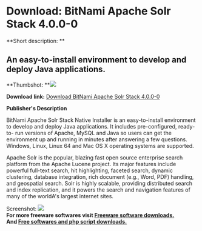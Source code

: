 # Download: BitNami Apache Solr Stack 4.0.0-0

**Short description: **

## An easy-to-install environment to develop and deploy Java applications.

  
**Thumbshot: **![](http://www.freewarefiles.com/screenshot/btnmisolr_md.jpg)   
  
**Download link:** [Download BitNami Apache Solr Stack 4.0.0-0](http://freesoftwares.boysofts.com/BitNami-Apache-Solr-Stack_program_77434.html)  
  

**Publisher's Description**  
  

BitNami Apache Solr Stack Native Installer is an easy-to-install environment
to develop and deploy Java applications. It includes pre-configured, ready-to-
run versions of Apache, MySQL and Java so users can get the environment up and
running in minutes after answering a few questions. Windows, Linux, Linux 64
and Mac OS X operating systems are supported.

Apache Solr is the popular, blazing fast open source enterprise search
platform from the Apache Lucene project. Its major features include powerful
full-text search, hit highlighting, faceted search, dynamic clustering,
database integration, rich document (e.g., Word, PDF) handling, and geospatial
search. Solr is highly scalable, providing distributed search and index
replication, and it powers the search and navigation features of many of the
worldA's largest internet sites.

  
  
Screenshot: ![](http://www.freewarefiles.com/screenshot/btnmisolr.jpg)  
**For more freeware softwares visit [Freeware software downloads.](http://freesoftwares.boysofts.com/)**   
**And [Free softwares and php script downloads.](http://www.boysofts.com/)**

